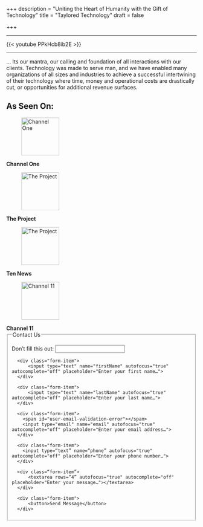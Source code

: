 +++
description = "Uniting the Heart of Humanity with the Gift of Technology"
title = "Taylored Technology"
draft = false

+++
<hr>
<div class="row align-center">
    <div class="col col-8">
      {{< youtube PPkHcb8ib2E >}}
    </div>
</div>

<hr>
… Its our mantra, our calling and foundation of all interactions with our clients. Technology was made to serve man, and we have enabled many organizations of all sizes and industries to achieve a successful intertwining of their technology where time, money and operational costs are drastically cut, or opportunities for additional revenue surfaces.

## As Seen On:
<div id="tv-segments">
  <div class="row gutters push-middle">
    <div class="col col-3 item">
      <figure>
        <img alt="Channel One" height="100" src="https://res.cloudinary.com/tayloredtechnology/image/upload/f_auto,q_auto,w_auto:100:100/v1417248046/One-Grey_xqwzkh.png" width="100">
      </figure>
      <strong>Channel One</strong>
    </div>
    <div class="col col-3 item">
      <figure>
        <img alt="The Project" height="100" src="https://res.cloudinary.com/tayloredtechnology/image/upload/f_auto,q_auto,w_auto:100:100/v1417592561/Project-Logo-Grey_bwjfkt.png" width="100">
      </figure>
      <strong>The Project</strong>
    </div>
    <div class="col col-3 item">
      <figure>
        <img alt="The Project" height="100" src="https://res.cloudinary.com/tayloredtechnology/image/upload/f_auto,q_auto,w_auto:100:100/v1417587516/10-Eyewitness-News-Grey_su5awa.jpg" width="100">
      </figure>
      <strong>Ten News</strong>
    </div>
    <div class="col col-3 item">
      <figure>
        <img alt="Channel 11" height="100" src="https://res.cloudinary.com/tayloredtechnology/image/upload/f_auto,q_auto,w_auto:100:100/v1417248122/Eleven-Logo-Grey_ksnajh.png" width="100">
      </figure>
      <strong>Channel 11</strong>
    </div>
  </div>
</div>

<fieldset>
  <legend>Contact Us</legend>
  <!--
  <div class="typeform-widget" data-url="https://tayloredtechnology.typeform.com/to/MVyvyF" data-transparency="50" data-hide-headers=true data-hide-footer=true style="width: 100%; height: 500px;" > </div> <script> (function() { var qs,js,q,s,d=document, gi=d.getElementById, ce=d.createElement, gt=d.getElementsByTagName, id="typef_orm", b="https://embed.typeform.com/"; if(!gi.call(d,id)) { js=ce.call(d,"script"); js.id=id; js.src=b+"embed.js"; q=gt.call(d,"script")[0]; q.parentNode.insertBefore(js,q) } })() </script> <div style="font-family: Sans-Serif;font-size: 12px;color: #999;opacity: 0.5; padding-top: 5px;" > powered by <a href="https://www.typeform.com/examples/forms/contact-form-template/?utm_campaign=MVyvyF&amp;utm_source=typeform.com-9571695-Basic&amp;utm_medium=typeform&amp;utm_content=typeform-embedded-contactform&amp;utm_term=EN" style="color: #999" target="_blank">Typeform</a> </div>
  -->
    <form name="contact" netlify-honeypot="bot-field" action="thank-you" class="form" netlify>
      <p class="hidden">
        <label>Don’t fill this out: <input name="bot-field"></label>
      </p>

      <div class="form-item">
          <input type="text" name="firstName" autofocus="true" autocomplete="off" placeholder="Enter your first name…">
      </div>

      <div class="form-item">
          <input type="text" name="lastName" autofocus="true" autocomplete="off" placeholder="Enter your last name…">
      </div>

      <div class="form-item">
        <span id="user-email-validation-error"></span>
        <input type="email" name="email" autofocus="true" autocomplete="off" placeholder="Enter your email address…">
      </div>

      <div class="form-item">
        <input type=“text” name=“phone” autofocus="true" autocomplete="off" placeholder="Enter your phone number…">
      </div>

      <div class=“form-item”>
          <textarea rows=“4” autofocus="true" autocomplete="off" placeholder="Enter your message…"></textarea>
      </div>

      <div class="form-item">
          <button>Send Message</button>
      </div>

  </form>
</fieldset>
